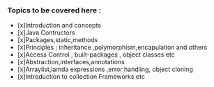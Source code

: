 ### Topics to be covered here :

- [x]Introduction and concepts
- [x]Java Contructors
- [x]Packages,static,methods
- [x]Principles : inheritance ,polymorphism,encapulation and others
- [x]Access Control , built-packages , object classes etc
- [x]Abstraction,interfaces,annotations
- [x]Arraylist,lamda expressions ,error handling, object cloning
- [x]Introduction to collection Frameworks etc
